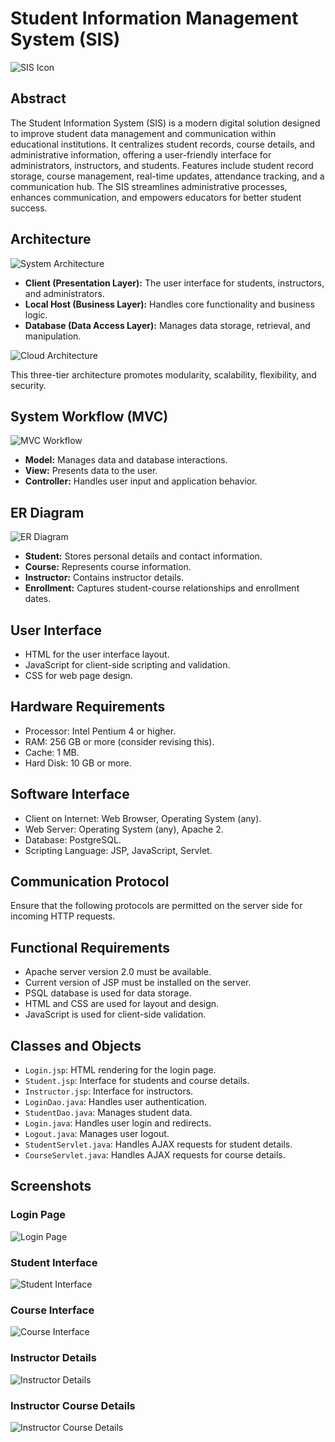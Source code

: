 # Student Information Management System (SIS)

![SIS Icon](./IMAGES/SISicon.png)

## Abstract

The Student Information System (SIS) is a modern digital solution designed to improve student data management and communication within educational institutions. It centralizes student records, course details, and administrative information, offering a user-friendly interface for administrators, instructors, and students. Features include student record storage, course management, real-time updates, attendance tracking, and a communication hub. The SIS streamlines administrative processes, enhances communication, and empowers educators for better student success.

## Architecture

![System Architecture](https://github.com/ishhookayy/StudentInformationManagement/assets/138235393/3f7dabea-ae08-4e47-a274-713fa935ab76)

- **Client (Presentation Layer):** The user interface for students, instructors, and administrators.
- **Local Host (Business Layer):** Handles core functionality and business logic.
- **Database (Data Access Layer):** Manages data storage, retrieval, and manipulation.

![Cloud Architecture](https://github.com/ishhookayy/StudentInformationManagement/assets/138235393/01687ed3-798b-4fbf-8d0b-450737b7c5e3)

This three-tier architecture promotes modularity, scalability, flexibility, and security.

## System Workflow (MVC)

![MVC Workflow](https://github.com/ishhookayy/StudentInformationManagement/assets/138235393/cbdb4524-1c61-44e3-a19b-36be686edf9d)

- **Model:** Manages data and database interactions.
- **View:** Presents data to the user.
- **Controller:** Handles user input and application behavior.

## ER Diagram

![ER Diagram](https://github.com/ishhookayy/StudentInformationManagement/assets/138235393/35dd802e-a400-42a9-a08a-6cef84199d55)

- **Student:** Stores personal details and contact information.
- **Course:** Represents course information.
- **Instructor:** Contains instructor details.
- **Enrollment:** Captures student-course relationships and enrollment dates.

## User Interface

- HTML for the user interface layout.
- JavaScript for client-side scripting and validation.
- CSS for web page design.

## Hardware Requirements

- Processor: Intel Pentium 4 or higher.
- RAM: 256 GB or more (consider revising this).
- Cache: 1 MB.
- Hard Disk: 10 GB or more.

## Software Interface

- Client on Internet: Web Browser, Operating System (any).
- Web Server: Operating System (any), Apache 2.
- Database: PostgreSQL.
- Scripting Language: JSP, JavaScript, Servlet.

## Communication Protocol

Ensure that the following protocols are permitted on the server side for incoming HTTP requests.

## Functional Requirements

- Apache server version 2.0 must be available.
- Current version of JSP must be installed on the server.
- PSQL database is used for data storage.
- HTML and CSS are used for layout and design.
- JavaScript is used for client-side validation.

## Classes and Objects

- `Login.jsp`: HTML rendering for the login page.
- `Student.jsp`: Interface for students and course details.
- `Instructor.jsp`: Interface for instructors.
- `LoginDao.java`: Handles user authentication.
- `StudentDao.java`: Manages student data.
- `Login.java`: Handles user login and redirects.
- `Logout.java`: Manages user logout.
- `StudentServlet.java`: Handles AJAX requests for student details.
- `CourseServlet.java`: Handles AJAX requests for course details.

## Screenshots

### Login Page
![Login Page](./IMAGES/LOGINPAGE.png)

### Student Interface
![Student Interface](./IMAGES/STUDENTDETAILSupdated.png)

### Course Interface
![Course Interface](./IMAGES/COURSEPAGEupdated.png)

### Instructor Details
![Instructor Details](./IMAGES/instructordetails.png)

### Instructor Course Details
![Instructor Course Details](./IMAGES/instructorcoursedetails.png)
